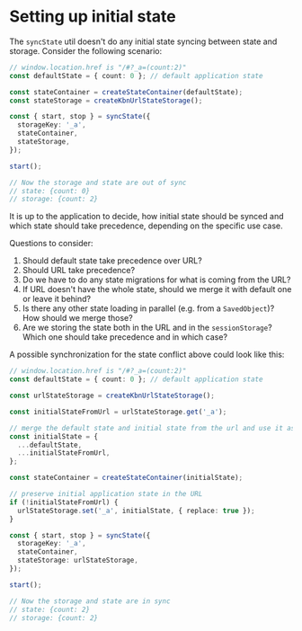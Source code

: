 # Setting up initial state

The `syncState` util doesn't do any initial state syncing between state and storage.
Consider the following scenario:

```ts
// window.location.href is "/#?_a=(count:2)"
const defaultState = { count: 0 }; // default application state

const stateContainer = createStateContainer(defaultState);
const stateStorage = createKbnUrlStateStorage();

const { start, stop } = syncState({
  storageKey: '_a',
  stateContainer,
  stateStorage,
});

start();

// Now the storage and state are out of sync
// state: {count: 0}
// storage: {count: 2}
```

It is up to the application to decide, how initial state should be synced and which state should take precedence, depending on the specific use case.

Questions to consider:

1. Should default state take precedence over URL?
2. Should URL take precedence?
3. Do we have to do any state migrations for what is coming from the URL?
4. If URL doesn't have the whole state, should we merge it with default one or leave it behind?
5. Is there any other state loading in parallel (e.g. from a `SavedObject`)? How should we merge those?
6. Are we storing the state both in the URL and in the `sessionStorage`? Which one should take precedence and in which case?

A possible synchronization for the state conflict above could look like this:

```ts
// window.location.href is "/#?_a=(count:2)"
const defaultState = { count: 0 }; // default application state

const urlStateStorage = createKbnUrlStateStorage();

const initialStateFromUrl = urlStateStorage.get('_a');

// merge the default state and initial state from the url and use it as initial application state
const initialState = {
  ...defaultState,
  ...initialStateFromUrl,
};

const stateContainer = createStateContainer(initialState);

// preserve initial application state in the URL
if (!initialStateFromUrl) {
  urlStateStorage.set('_a', initialState, { replace: true });
}

const { start, stop } = syncState({
  storageKey: '_a',
  stateContainer,
  stateStorage: urlStateStorage,
});

start();

// Now the storage and state are in sync
// state: {count: 2}
// storage: {count: 2}
```

